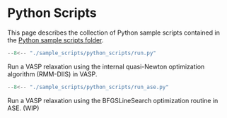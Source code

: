 # Python Scripts

This page describes the collection of Python sample scripts contained
in the [Python sample scripts folder][scripts].

``` py title="sample_scripts/python_scripts/run.py"
--8<-- "./sample_scripts/python_scripts/run.py"
```

Run a VASP relaxation using the internal quasi-Newton optimization algorithm (RMM-DIIS) in VASP.

``` py title="sample_scripts/python_scripts/run_ase.py"
--8<-- "./sample_scripts/python_scripts/run_ase.py"
```

Run a VASP relaxation using the BFGSLineSearch optimization routine in ASE. (WIP)

[scripts]: https://github.com/ComCatLab/welcome-guide/tree/main/sample_scripts/python
